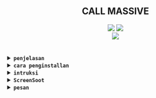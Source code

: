 <h2 align="center">CALL MASSIVE</h2>

<p align="center">
<code><a href="https://github.com/Speedrun-bash"><img src="https://img.shields.io/github/issues/Speedrun-bash/CALL-MASSIVE?logo=github&style=for-the-badge"></a></code>
<code><a href="https://github.com/Speedrub-bash"><img src="https://img.shields.io/github/license/Speedrun-bash/CALL-MASSIVE?logo=apache&style=for-the-badge"></a></code><br>
<code><a href="https://youtube.com/channel/UCtu-GcxKL8kJBXpR1wfMgWg"><img src="https://img.shields.io/static/v1?label=Author&message=Speedrun%20||%20polygon&style=for-the-badge&color=green&logo=archlinux"></a></code>
</p><br>

<details close>
<summary><code><strong>penjelasan</strong></code></summary>

call massive adalah suatu alat yg berfungsi sebagai alat `spam` yg berbentuk sebuah `panggilan` kepada target yg akan menerima otp tersebut entah maupun `single target` maupun `multi target`

</details close>

<details close>
<summary><code><strong>cara penginstallan</strong></code></summary>

```bash
pkg update
pkg upgrade
pkg install git curl wget jq make
git clone https://github.com/Speedrun-bash/CALL-MASSIVE
cd CALL-MASSIVE
make gas
```
</details close>

<details close>
<summary><code><strong>intruksi</strong></code></summary>

### langkah spam massive

- `siapin list:`
        fungsi list berfungsi untuk menjalankan fungsi utama script
        ya itu melakukan spam kepada multi target dengan mengisi list tersebut
        dengan menggunakan nomer target
        NOTE : gunakan nomer tanpa menggunakan 62,+62,0
</details close>

<details close>
<summary><code><strong>ScreenSoot</strong></code></summary>

<p>
    <img src="https://github.com/Speedrun-bash/CALL-MASSIVE/blob/master/img/Screenshot_20220421-185658~2.png">
    <img src="https://github.com/Speedrun-bash/CALL-MASSIVE/blob/master/img/Screenshot_20220421-185706~2.png">
    <img src="https://github.com/Speedrun-bash/CALL-MASSIVE/blob/master/img/Screenshot_20220421-185718~2.png">
    <img src="https://github.com/Speedrun-bash/CALL-MASSIVE/blob/master/img/Screenshot_20220421-185748~3.png">
</p>
</details close>


<details close>
<summary><code><strong>pesan</strong></code></summary>

<code><a href="https://youtube.com/channel/UCtu-GcxKL8kJBXpR1wfMgWg"><img src="https://img.shields.io/static/v1?label=subscribe&message=youtube%20saya&logo=youtube"></a></code><br>
<code><a href="https://youtube.com/channel/UCtu-GcxKL8kJBXpR1wfMgWg"><img src="https://img.shields.io/static/v1?label=dana&message=085731184377&logo=money"></a></code><br>
<code><a href="https://github.com/Bayu12345677"><img src="https://img.shields.io/static/v1?label=ikuti&message=github%20lain%20nya&logo=github"></a></code>

